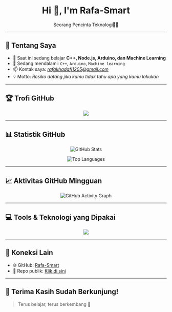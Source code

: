 <h1 align="center">Hi 👋, I'm Rafa-Smart</h1>
<p align="center">Seorang Pencinta Teknologi👨‍💻</p>

---

## 🧠 Tentang Saya

- 🔭 Saat ini sedang belajar **C++, Node.js, Arduino, dan Machine Learning**
- 🌱 Sedang mendalami: `C++`, `Arduino`, `Machine learning`
- 📫 Kontak saya: *rafakhadafi1205@gmail.com*
- 💡 Motto: *Resiko datang jika kamu tidak tahu apa yang kamu lakukan*

---

## 🏆 Trofi GitHub

<p align="center">
  <img src="https://github-profile-trophy.vercel.app/?username=Rafa-Smart&theme=gruvbox&margin-w=10&no-frame=true" />
</p>

---

## 📊 Statistik GitHub

<p align="center">
  <img src="https://github-readme-stats.vercel.app/api?username=Rafa-Smart&show_icons=true&theme=radical&count_private=true" alt="GitHub Stats" />
</p>

<p align="center">
  <img src="https://github-readme-stats.vercel.app/api/top-langs/?username=Rafa-Smart&layout=compact&theme=radical" alt="Top Languages" />
</p>

---

## 📈 Aktivitas GitHub Mingguan

<p align="center">
  <img src="https://github-readme-activity-graph.vercel.app/graph?username=Rafa-Smart&theme=react-dark" alt="GitHub Activity Graph"/>
</p>

---

## 💻 Tools & Teknologi yang Dipakai

<p align="center">
  <img src="https://skillicons.dev/icons?i=cpp,nodejs,arduino,vscode,git,github,python,javascript," />
</p>

---

## 🔗 Koneksi Lain

- 🌐 GitHub: [Rafa-Smart](https://github.com/Rafa-Smart)
- 📌 Repo publik: [Klik di sini](https://github.com/Rafa-Smart?tab=repositories)

---

## 🙏 Terima Kasih Sudah Berkunjung!
 
> Terus belajar, terus berkembang 🚀

